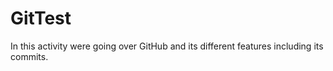 # GitTest
In this activity were going over GitHub and its different features including its commits.
